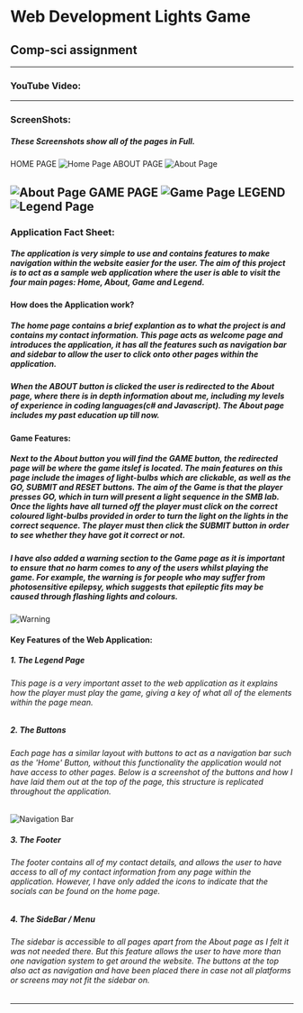 # Web Development Lights Game
## Comp-sci assignment
---
### **YouTube Video:**



---
### **ScreenShots:**
##### These Screenshots show all of the pages in Full.
HOME PAGE
![Home Page](https://github.com/AksaGhani/Web-Dev---lights-/blob/master/Screenshots/HomePage.png "Home Page")
ABOUT PAGE
![About Page](https://github.com/AksaGhani/Web-Dev---lights-/blob/master/Screenshots/AboutPage%20FirstHalf.png "About Page 1")

![About Page](https://github.com/AksaGhani/Web-Dev---lights-/blob/master/Screenshots/AboutPage%20SecondHalf.png "About Page 2")
GAME PAGE
![Game Page](https://github.com/AksaGhani/Web-Dev---lights-/blob/master/Screenshots/GamePage.png "Game Page")
LEGEND
![Legend Page](https://github.com/AksaGhani/Web-Dev---lights-/blob/master/Screenshots/LegendPage.png "Legend Page")
---
### **Application Fact Sheet:**
##### The application is very simple to use and contains features to make navigation within the website easier for the user. The aim of this project is to act as a sample web application where the user is able to visit the four main pages: Home, About, Game and Legend.

#### How does the Application work?
##### The home page contains a brief explantion as to what the project is and contains my contact information. This page acts as welcome page and introduces the application, it has all the features such as navigation bar and sidebar to allow the user to click onto other pages within the application.

##### When the ABOUT button is clicked the user is redirected to the About page, where there is in depth information about me, including my levels of experience in coding languages(c# and Javascript). The About page includes my past education up till now. 

#### **Game Features:**
##### Next to the About button you will find the GAME button, the redirected page will be where the game itslef is located. The main features on this page include the images of light-bulbs which are clickable, as well as the GO, SUBMIT and RESET buttons. The aim of the Game is that the player presses GO, which in turn will present a light sequence in the SMB lab. Once the lights have all turned off the player must click on the correct coloured light-bulbs provided in order to turn the light on the lights in the correct sequence. The player must then click the SUBMIT button in order to see whether they have got it correct or not.

##### I have also added a warning section to the Game page as it is important to ensure that no harm comes to any of the users whilst playing the game. For example, the warning is for people who may suffer from photosensitive epilepsy, which suggests that epileptic fits may be caused through flashing lights and colours.
![Warning]( "Warning")

#### Key Features of the Web Application:
##### 1. The Legend Page
###### This page is a very important asset to the web application as it explains how the player must play the game, giving a key of what all of the elements within the page mean. 

##### 2. The Buttons 
###### Each page has a similar layout with buttons to act as a navigation bar such as the 'Home' Button, without this functionality the application would not have access to other pages. Below is a screenshot of the buttons and how I have laid them out at the top of the page, this structure is replicated throughout the application.
![Navigation Bar](https://github.com/AksaGhani/Web-Dev---lights-/blob/master/Screenshots/NavigationBar.png "Navigation Bar")

##### 3. The Footer
######  The footer contains all of my contact details, and allows the user to have access to all of my contact information from any page within the application. However, I have only added the icons to indicate that the socials can be found on the home page.  

##### 4. The SideBar / Menu
###### The sidebar is accessible to all pages apart from the About page as I felt it was not needed there. But this feature allows the user to have more than one navigation system to get around the website. The buttons at the top also act as navigation and have been placed there in case not all platforms or screens may not fit the sidebar on. 
---
